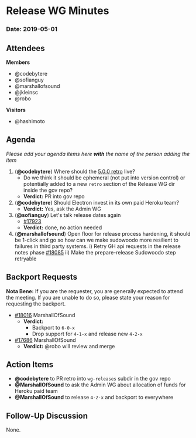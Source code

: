 # Release WG Minutes

### Date: 2019-05-01

## Attendees

**Members**
* @codebytere
* @sofianguy
* @marshallofsound
* @jkleinsc
* @robo

**Visitors**
* @hashimoto

## Agenda
*Please add your agenda items here **with** the name of the person adding the item*
1. (**@codebytere**) Where should the [5.0.0 retro](https://hackmd.io/IcaP_GONTXq9J5XIlJVAQg) live?
    * Do we think it should be ephemeral (not put into version control) or potentially added to a new `retro` section of the Release WG dir inside the gov repo?
    * **Verdict:** PR into gov repo
2. (**@codebytere**) Should Electron invest in its own paid Heroku team?
    * **Verdict:** Yes, ask the Admin WG 
3. (**@sofianguy**) Let's talk release dates again
    * [#17923](https://github.com/electron/electron/pull/17923)
    * **Verdict:** done, no action needed
4. (**@marshallofsound**) Open floor for release process hardening, it should be 1-click and go so how can we make sudowoodo more resilient to failures in third party systems.
    i) Retry GH api requests in the release notes phase [#18085](https://github.com/electron/electron/pull/18085)
    ii) Make the prepare-release Sudowoodo step retryable

## Backport Requests

**Nota Bene:** If you are the requester, you are generally expected to attend the meeting. If you are unable to do so, please state your reason for requesting the backport.

* [#18016](https://github.com/electron/electron/pull/18016) MarshallOfSound
  * **Verdict:**
    * Backport to `6-0-x`
    * Drop support for `4-1-x` and release new `4-2-x`
* [#17686](https://github.com/electron/electron/pull/17686) MarshallOfSound
  * **Verdict:** @robo will review and merge

## Action Items

* **@codebytere** to PR retro into `wg-releases` subdir in the gov repo
* **@MarshallOfSound** to ask the Admin WG about allocation of funds for Heroku paid team
* **@MarshallOfSound** to release `4-2-x` and backport to everywhere

## Follow-Up Discussion

None.